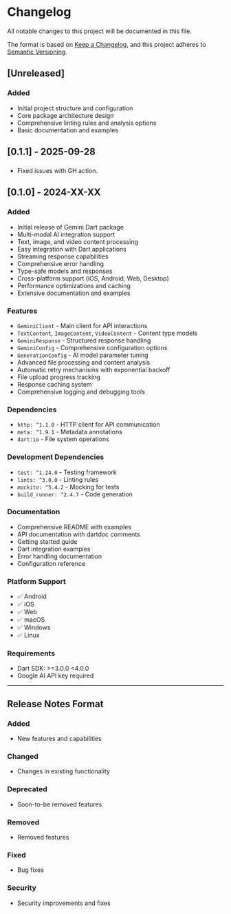 # Changelog

All notable changes to this project will be documented in this file.

The format is based on [Keep a Changelog](https://keepachangelog.com/en/1.0.0/),
and this project adheres to [Semantic Versioning](https://semver.org/spec/v2.0.0.html).

## [Unreleased]

### Added

- Initial project structure and configuration
- Core package architecture design
- Comprehensive linting rules and analysis options
- Basic documentation and examples

## [0.1.1] - 2025-09-28

###

- Fixed issues with GH action.

## [0.1.0] - 2024-XX-XX

### Added

- Initial release of Gemini Dart package
- Multi-modal AI integration support
- Text, image, and video content processing
- Easy integration with Dart applications
- Streaming response capabilities
- Comprehensive error handling
- Type-safe models and responses
- Cross-platform support (iOS, Android, Web, Desktop)
- Performance optimizations and caching
- Extensive documentation and examples

### Features

- `GeminiClient` - Main client for API interactions
- `TextContent`, `ImageContent`, `VideoContent` - Content type models
- `GeminiResponse` - Structured response handling
- `GeminiConfig` - Comprehensive configuration options
- `GenerationConfig` - AI model parameter tuning
- Advanced file processing and content analysis
- Automatic retry mechanisms with exponential backoff
- File upload progress tracking
- Response caching system
- Comprehensive logging and debugging tools

### Dependencies

- `http: ^1.1.0` - HTTP client for API communication
- `meta: ^1.9.1` - Metadata annotations
- `dart:io` - File system operations

### Development Dependencies

- `test: ^1.24.0` - Testing framework
- `lints: ^3.0.0` - Linting rules
- `mockito: ^5.4.2` - Mocking for tests
- `build_runner: ^2.4.7` - Code generation

### Documentation

- Comprehensive README with examples
- API documentation with dartdoc comments
- Getting started guide
- Dart integration examples
- Error handling documentation
- Configuration reference

### Platform Support

- ✅ Android
- ✅ iOS
- ✅ Web
- ✅ macOS
- ✅ Windows
- ✅ Linux

### Requirements

- Dart SDK: >=3.0.0 <4.0.0
- Google AI API key required

---

## Release Notes Format

### Added

- New features and capabilities

### Changed

- Changes in existing functionality

### Deprecated

- Soon-to-be removed features

### Removed

- Removed features

### Fixed

- Bug fixes

### Security

- Security improvements and fixes
